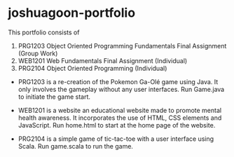 # joshuagoon-portfolio

This portfolio consists of
1. PRG1203 Object Oriented Programming Fundamentals Final Assignment (Group Work)
2. WEB1201 Web Fundamentals Final Assignment (Individual)
3. PRG2104 Object Oriented Programming (Individual)

- PRG1203 is a re-creation of the Pokemon Ga-Olé game using Java. It only involves the gameplay without any user interfaces. Run Game.java to initiate the game start.

- WEB1201 is a website an educational website made to promote mental health awareness. It incorporates the use of HTML, CSS elements and JavaScript. Run home.html to start at the home page of the website.

- PRG2104 is a simple game of tic-tac-toe with a user interface using Scala. Run game.scala to run the game.

